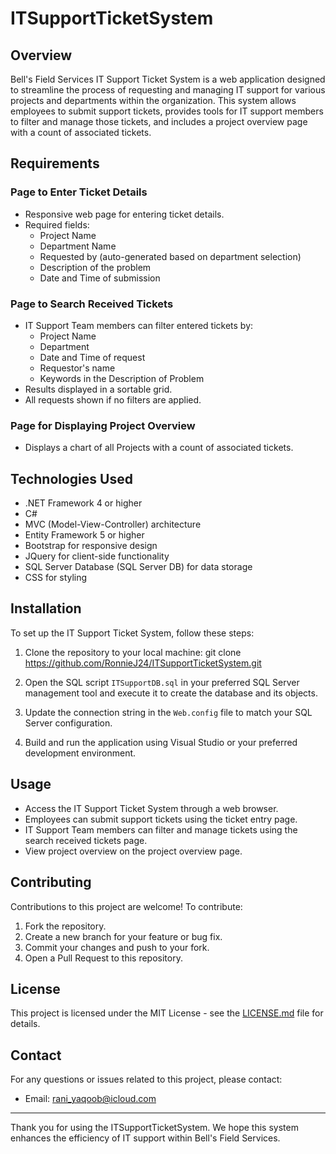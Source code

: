 # ITSupportTicketSystem

## Overview
Bell's Field Services IT Support Ticket System is a web application designed to streamline the process of requesting and managing IT support for various projects and departments within the organization. This system allows employees to submit support tickets, provides tools for IT support members to filter and manage those tickets, and includes a project overview page with a count of associated tickets.

## Requirements
### Page to Enter Ticket Details
- Responsive web page for entering ticket details.
- Required fields:
  - Project Name
  - Department Name
  - Requested by (auto-generated based on department selection)
  - Description of the problem
  - Date and Time of submission

### Page to Search Received Tickets
- IT Support Team members can filter entered tickets by:
  - Project Name
  - Department
  - Date and Time of request
  - Requestor's name
  - Keywords in the Description of Problem
- Results displayed in a sortable grid.
- All requests shown if no filters are applied.

### Page for Displaying Project Overview
- Displays a chart of all Projects with a count of associated tickets.

## Technologies Used
- .NET Framework 4 or higher
- C#
- MVC (Model-View-Controller) architecture
- Entity Framework 5 or higher
- Bootstrap for responsive design
- JQuery for client-side functionality
- SQL Server Database (SQL Server DB) for data storage
- CSS for styling

## Installation
To set up the IT Support Ticket System, follow these steps:

1. Clone the repository to your local machine: git clone https://github.com/RonnieJ24/ITSupportTicketSystem.git

2. Open the SQL script `ITSupportDB.sql` in your preferred SQL Server management tool and execute it to create the database and its objects.

3. Update the connection string in the `Web.config` file to match your SQL Server configuration.

4. Build and run the application using Visual Studio or your preferred development environment.

## Usage
- Access the IT Support Ticket System through a web browser.
- Employees can submit support tickets using the ticket entry page.
- IT Support Team members can filter and manage tickets using the search received tickets page.
- View project overview on the project overview page.

## Contributing
Contributions to this project are welcome! To contribute:

1. Fork the repository.
2. Create a new branch for your feature or bug fix.
3. Commit your changes and push to your fork.
4. Open a Pull Request to this repository.

## License
This project is licensed under the MIT License - see the [LICENSE.md](LICENSE.md) file for details.

## Contact
For any questions or issues related to this project, please contact:
- Email: rani_yaqoob@icloud.com

---

Thank you for using the ITSupportTicketSystem. We hope this system enhances the efficiency of IT support within Bell's Field Services.
